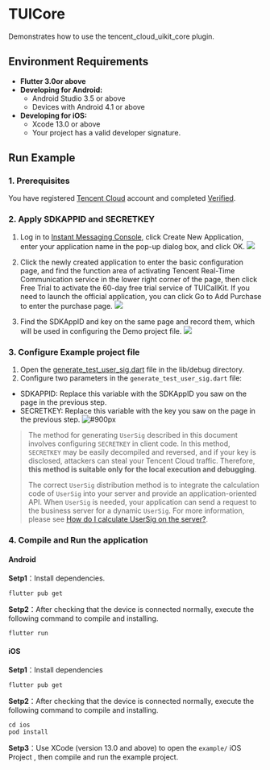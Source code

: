 # TUICore
Demonstrates how to use the tencent\_cloud\_uikit\_core plugin.

## Environment Requirements
- **Flutter 3.0or above**
- **Developing for Android:**
    - Android Studio 3.5 or above
    - Devices with Android 4.1 or above
- **Developing for iOS:**
    - Xcode 13.0 or above
    - Your project has a valid developer signature.

## Run Example

### 1. Prerequisites
You have registered [ Tencent Cloud](https://www.tencentcloud.com/document/product/378/17985) account and completed [Verified](https://www.tencentcloud.com/document/product/378/3629).

### 2. Apply SDKAPPID and SECRETKEY

1. Log in to [Instant Messaging Console](https://console.tencentcloud.com/im), click Create New Application, enter your application name in the pop-up dialog box, and click OK.
   ![](https://qcloudimg.tencent-cloud.cn/raw/a14ea709384cbff7228bef12443769b1.png)

2. Click the newly created application to enter the basic configuration page,  and find the function area of activating Tencent Real-Time Communication service in the lower right corner of the page,  then click Free Trial to activate the 60-day free trial service of TUICallKit. If you need to launch the official application, you can click Go to Add Purchase to enter the purchase page.
   ![](https://qcloudimg.tencent-cloud.cn/raw/fd8b152a82875cb0bdae1721452346a1.png)

3. Find the SDKAppID and key on the same page and record them, which will be used in configuring the Demo project file.
   ![](https://qcloudimg.tencent-cloud.cn/raw/64f4d25acc14a909c2e51d025d3765ec.png)

### 3. Configure Example project file

1. Open the [generate_test_user_sig.dart](lib/debug/generate_test_user_sig.dart) file in the lib/debug directory.
2. Configure two parameters in the `generate_test_user_sig.dart` file:
- SDKAPPID: Replace this variable with the SDKAppID you saw on the page in the previous step.
- SECRETKEY: Replace this variable with the key you saw on the page in the previous step.
  ![ #900px](https://qcloudimg.tencent-cloud.cn/raw/883a8a9ce075d919b323b955f9523742.png)
> The method for generating `UserSig` described in this document involves configuring `SECRETKEY` in client code. In this method, `SECRETKEY` may be easily decompiled and reversed, and if your key is disclosed, attackers can steal your Tencent Cloud traffic. Therefore, **this method is suitable only for the local execution and debugging**.
>
> The correct `UserSig` distribution method is to integrate the calculation code of `UserSig` into your server and provide an application-oriented API. When `UserSig` is needed, your application can send a request to the business server for a dynamic `UserSig`. For more information, please see [How do I calculate UserSig on the server?](https://www.tencentcloud.com/document/product/647/35166).


### 4. Compile and Run the application

#### Android
**Setp1**：Install dependencies.

```
flutter pub get
```

**Setp2**：After checking that the device is connected normally, execute the following command to compile and installing.

```
flutter run
```
#### iOS
**Setp1**：Install dependencies

```
flutter pub get
```
**Setp2**：After checking that the device is connected normally, execute the following command to compile and installing.

```
cd ios
pod install
```
**Setp3**：Use XCode (version 13.0 and above) to open the `example/` iOS Project ,  then compile and run the example project.
